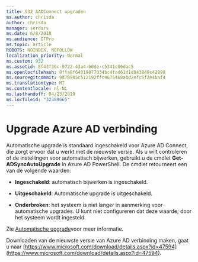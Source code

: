 ```yaml
---
title: 932 AADConnect upgraden
ms.author: chrisda
author: chrisda
manager: serdars
ms.date: 6/8/2018
ms.audience: ITPro
ms.topic: article
ROBOTS: NOINDEX, NOFOLLOW
localization_priority: Normal
ms.custom: 932
ms.assetid: 8f43f36c-9722-43a4-b0de-c5341c06dac5
ms.openlocfilehash: 8ffa8f64019077034bc4fad61d1d843849c42898
ms.sourcegitcommit: 9d78905c512192ffc4675468abd2efc5f2e4baf4
ms.translationtype: MT
ms.contentlocale: nl-NL
ms.lasthandoff: 04/23/2019
ms.locfileid: "32389665"
---
```

# <a name="upgrade-azure-ad-connect"></a>Upgrade Azure AD verbinding

Automatische upgrade is standaard ingeschakeld voor Azure AD Connect, die zorgt ervoor dat u werkt met de nieuwste versie. Als u wilt controleren of de instellingen voor automatisch bijwerken, gebruikt u de cmdlet **Get-ADSyncAutoUpgrade** in Azure AD PowerShell. De cmdlet retourneert een van de volgende waarden: 

- **Ingeschakeld**: automatisch bijwerken is ingeschakeld.

- **Uitgeschakeld**: Automatische upgrade is uitgeschakeld.

- **Onderbroken**: het systeem is niet langer in aanmerking voor automatische upgrades. U kunt niet configureren dat deze waarde; door het systeem wordt ingesteld. 

Zie [Automatische upgrade](https://docs.microsoft.com/azure/active-directory/connect/active-directory-aadconnect-feature-automatic-upgrade)voor meer informatie.

Downloaden van de nieuwste versie van Azure AD verbinding maken, gaat u naar [https://www.microsoft.com/download/details.aspx?id=47594](https://www.microsoft.com/download/details.aspx?id=47594).
